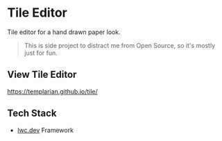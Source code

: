 # Tile Editor

Tile editor for a hand drawn paper look.

> This is side project to distract me from Open Source, so it's mostly just for fun.

## View Tile Editor

https://templarian.github.io/tile/

## Tech Stack

- [lwc.dev](https://lwc.dev) Framework